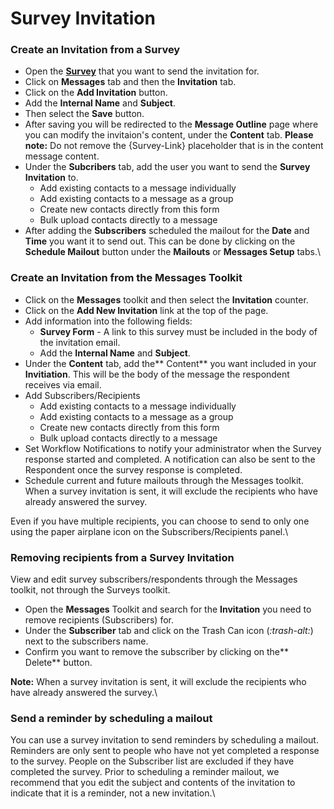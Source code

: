 # Survey Invitation

### Create an Invitation from a Survey

* Open the [**Survey**](../../../ui/help/portal/surveys/searching-surveys/) that you want to send the invitation for.
* Click on **Messages** tab and then the **Invitation** tab.
* Click on the **Add Invitation** button.
* Add the **Internal Name** and **Subject**.
* Then select the **Save** button.
* After saving you will be redirected to the **Message Outline** page where you can modify the invitaion's content, under the **Content** tab. **Please note:** Do not remove the {Survey-Link} placeholder that is in the content message content.
* Under the **Subcribers** tab, add the user you want to send the **Survey Invitation** to.
  * Add existing contacts to a message individually
  * Add existing contacts to a message as a group
  * Create new contacts directly from this form
  * Bulk upload contacts directly to a message
* After adding the **Subscribers** scheduled the mailout for the **Date** and **Time** you want it to send out. This can be done by clicking on the **Schedule Mailout** button under the **Mailouts** or **Messages Setup** tabs.\


### Create an Invitation from the Messages Toolkit

* Click on the **Messages** toolkit and then select the **Invitation** counter.
* Click on the **Add New Invitation** link at the top of the page.
* Add information into the following fields:
  * **Survey Form** - A link to this survey must be included in the body of the invitation email.
  * Add the **Internal Name** and **Subject**.
* Under the **Content** tab, add the\*\* Content\*\* you want included in your **Invitiation**. This will be the body of the message the respondent receives via email.
* Add Subscribers/Recipients
  * Add existing contacts to a message individually
  * Add existing contacts to a message as a group
  * Create new contacts directly from this form
  * Bulk upload contacts directly to a message
* Set Workflow Notifications to notify your administrator when the Survey response started and completed. A notification can also be sent to the Respondent once the survey response is completed.
* Schedule current and future mailouts through the Messages toolkit. When a survey invitation is sent, it will exclude the recipients who have already answered the survey.

Even if you have multiple recipients, you can choose to send to only one using the paper airplane icon on the Subscribers/Recipients panel.\


### Removing recipients from a Survey Invitation

View and edit survey subscribers/respondents through the Messages toolkit, not through the Surveys toolkit.

* Open the **Messages** Toolkit and search for the **Invitation** you need to remove recipients (Subscribers) for.
* Under the **Subscriber** tab and click on the Trash Can icon (<i class="fa-trash-alt">:trash-alt:</i>) next to the subscribers name.
* Confirm you want to remove the subscriber by clicking on the\*\* Delete\*\* button.

**Note:** When a survey invitation is sent, it will exclude the recipients who have already answered the survey.\


### Send a reminder by scheduling a mailout

You can use a survey invitation to send reminders by scheduling a mailout. Reminders are only sent to people who have not yet completed a response to the survey. People on the Subscriber list are excluded if they have completed the survey. Prior to scheduling a reminder mailout, we recommend that you edit the subject and contents of the invitation to indicate that it is a reminder, not a new invitation.\
